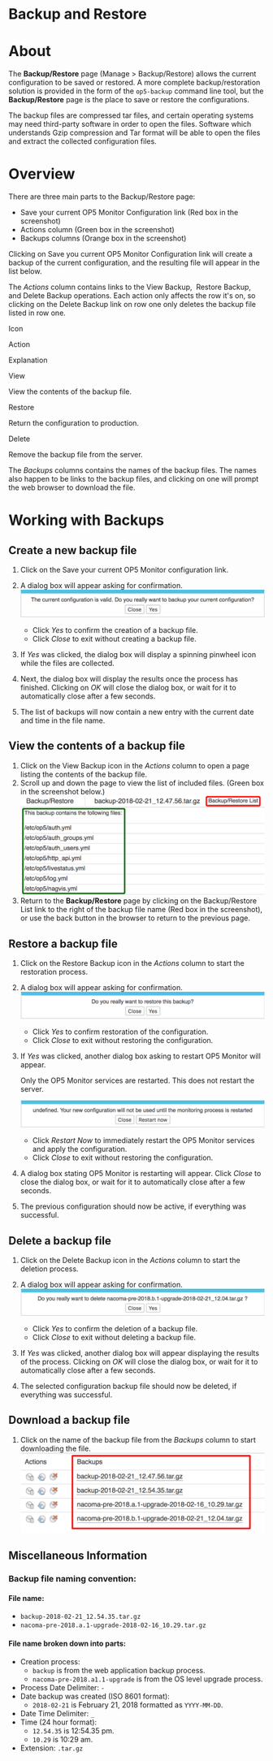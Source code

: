 # Backup and Restore

# About

The **Backup/Restore** page (Manage \> Backup/Restore) allows the current configuration to be saved or restored. A more complete backup/restoration solution is provided in the form of the `op5-backup` command line tool, but the **Backup/Restore** page is the place to save or restore the configurations.

The backup files are compressed tar files, and certain operating systems may need third-party software in order to open the files. Software which understands Gzip compression and Tar format will be able to open the files and extract the collected configuration files.

# Overview

There are three main parts to the Backup/Restore page:

-   Save your current OP5 Monitor Configuration link (Red box in the screenshot)
-   Actions column (Green box in the screenshot)
-   Backups columns (Orange box in the screenshot)

Clicking on Save you current OP5 Monitor Configuration link will create a backup of the current configuration, and the resulting file will appear in the list below.

The *Actions* column contains links to the View Backup,  Restore Backup, and Delete Backup operations. Each action only affects the row it's on, so clicking on the Delete Backup link on row one only deletes the backup file listed in row one.

Icon

Action

Explanation

View

View the contents of the backup file.

Restore

Return the configuration to production.

Delete

Remove the backup file from the server.

The *Backups* columns contains the names of the backup files. The names also happen to be links to the backup files, and clicking on one will prompt the web browser to download the file.

# Working with Backups

## Create a new backup file

1.  Click on the Save your current OP5 Monitor configuration link.
2.  A dialog box will appear asking for confirmation.
    ![](attachments/16482336/23793016.png)
    -   Click *Yes* to confirm the creation of a backup file.
    -   Click *Close* to exit without creating a backup file.

3.  If *Yes* was clicked, the dialog box will display a spinning pinwheel icon while the files are collected.
4.  Next, the dialog box will display the results once the process has finished. Clicking on *OK* will close the dialog box, or wait for it to automatically close after a few seconds.
5.  The list of backups will now contain a new entry with the current date and time in the file name.

## View the contents of a backup file

1.  Click on the View Backup icon in the *Actions* column to open a page listing the contents of the backup file.
2.  Scroll up and down the page to view the list of included files. (Green box in the screenshot below.)
    ![](attachments/16482336/23793023.png)
3.  Return to the **Backup/Restore** page by clicking on the Backup/Restore List link to the right of the backup file name (Red box in the screenshot), or use the back button in the browser to return to the previous page.

## Restore a backup file

1.  Click on the Restore Backup icon in the *Actions* column to start the restoration process.
2.  A dialog box will appear asking for confirmation.
    ![](attachments/16482336/23793020.png)
    -   Click *Yes* to confirm restoration of the configuration.
    -   Click *Close* to exit without restoring the configuration.

3.  If *Yes* was clicked, another dialog box asking to restart OP5 Monitor will appear.

    Only the OP5 Monitor services are restarted. This does not restart the server.

    ![](attachments/16482336/23793021.png)

    -   Click *Restart Now* to immediately restart the OP5 Monitor services and apply the configuration.
    -   Click *Close* to exit without restoring the configuration.

4.  A dialog box stating OP5 Monitor is restarting will appear. Click *Close* to close the dialog box, or wait for it to automatically close after a few seconds.
5.  The previous configuration should now be active, if everything was successful.

## Delete a backup file

1.  Click on the Delete Backup icon in the *Actions* column to start the deletion process.
2.  A dialog box will appear asking for confirmation.
    ![](attachments/16482336/23793024.png)
    -   Click *Yes* to confirm the deletion of a backup file.
    -   Click *Close* to exit without deleting a backup file.

3.  If *Yes* was clicked, another dialog box will appear displaying the results of the process. Clicking on *OK* will close the dialog box, or wait for it to automatically close after a few seconds.
4.  The selected configuration backup file should now be deleted, if everything was successful.

## Download a backup file

1.  Click on the name of the backup file from the *Backups* column to start downloading the file.
    ![](attachments/16482336/23793022.png)

## Miscellaneous Information

### Backup file naming convention:

#### File name:

-   `backup-2018-02-21_12.54.35.tar.gz`
-   `nacoma-pre-2018.a.1-upgrade-2018-02-16_10.29.tar.gz`

#### File name broken down into parts:

-   Creation process:
    -   `backup` is from the web application backup process.
    -   `nacoma-pre-2018.a1.1-upgrade` is from the OS level upgrade process.
-   Process Date Delimiter: `-`
-   Date backup was created (ISO 8601 format):
    -   `2018-02-21` is February 21, 2018 formatted as `YYYY-MM-DD`.
-   Date Time Delimiter: `_`
-   Time (24 hour format):
    -   `12.54.35` is 12:54.35 pm.
    -   `10.29` is 10:29 am.
-   Extension: `.tar.gz`

